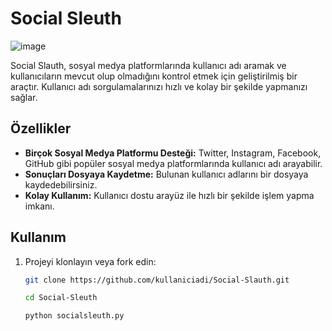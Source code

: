 # Social Sleuth
![image](https://github.com/user-attachments/assets/67934b6d-511c-452f-88e9-cb78f71b1536)

Social Slauth, sosyal medya platformlarında kullanıcı adı aramak ve kullanıcıların mevcut olup olmadığını kontrol etmek için geliştirilmiş bir araçtır. Kullanıcı adı sorgulamalarınızı hızlı ve kolay bir şekilde yapmanızı sağlar.

## Özellikler

- **Birçok Sosyal Medya Platformu Desteği:** Twitter, Instagram, Facebook, GitHub gibi popüler sosyal medya platformlarında kullanıcı adı arayabilir.
- **Sonuçları Dosyaya Kaydetme:** Bulunan kullanıcı adlarını bir dosyaya kaydedebilirsiniz.
- **Kolay Kullanım:** Kullanıcı dostu arayüz ile hızlı bir şekilde işlem yapma imkanı.

## Kullanım

1. Projeyi klonlayın veya fork edin:
   ```bash
   git clone https://github.com/kullaniciadi/Social-Slauth.git

   cd Social-Sleuth

   python socialsleuth.py
